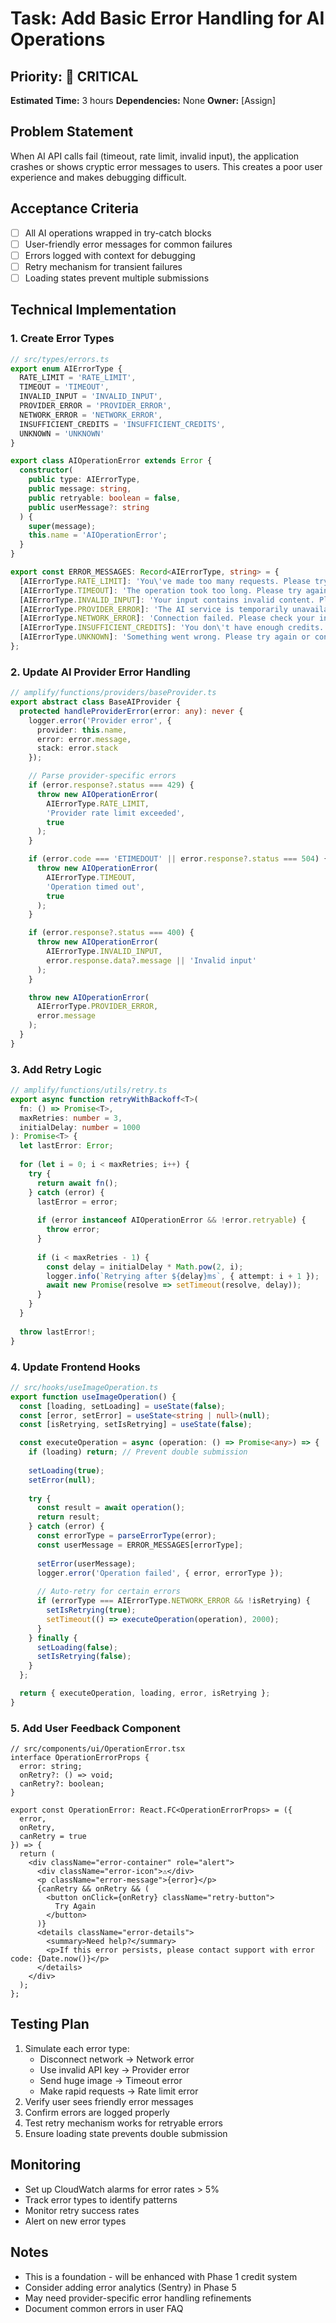 # Task: Add Basic Error Handling for AI Operations

## Priority: 🔴 CRITICAL
**Estimated Time:** 3 hours
**Dependencies:** None
**Owner:** [Assign]

## Problem Statement
When AI API calls fail (timeout, rate limit, invalid input), the application crashes or shows cryptic error messages to users. This creates a poor user experience and makes debugging difficult.

## Acceptance Criteria
- [ ] All AI operations wrapped in try-catch blocks
- [ ] User-friendly error messages for common failures
- [ ] Errors logged with context for debugging
- [ ] Retry mechanism for transient failures
- [ ] Loading states prevent multiple submissions

## Technical Implementation

### 1. Create Error Types
```typescript
// src/types/errors.ts
export enum AIErrorType {
  RATE_LIMIT = 'RATE_LIMIT',
  TIMEOUT = 'TIMEOUT',
  INVALID_INPUT = 'INVALID_INPUT',
  PROVIDER_ERROR = 'PROVIDER_ERROR',
  NETWORK_ERROR = 'NETWORK_ERROR',
  INSUFFICIENT_CREDITS = 'INSUFFICIENT_CREDITS',
  UNKNOWN = 'UNKNOWN'
}

export class AIOperationError extends Error {
  constructor(
    public type: AIErrorType,
    public message: string,
    public retryable: boolean = false,
    public userMessage?: string
  ) {
    super(message);
    this.name = 'AIOperationError';
  }
}

export const ERROR_MESSAGES: Record<AIErrorType, string> = {
  [AIErrorType.RATE_LIMIT]: 'You\'ve made too many requests. Please try again in a few minutes.',
  [AIErrorType.TIMEOUT]: 'The operation took too long. Please try again with a simpler request.',
  [AIErrorType.INVALID_INPUT]: 'Your input contains invalid content. Please check and try again.',
  [AIErrorType.PROVIDER_ERROR]: 'The AI service is temporarily unavailable. Please try again later.',
  [AIErrorType.NETWORK_ERROR]: 'Connection failed. Please check your internet and try again.',
  [AIErrorType.INSUFFICIENT_CREDITS]: 'You don\'t have enough credits. Please purchase more to continue.',
  [AIErrorType.UNKNOWN]: 'Something went wrong. Please try again or contact support.'
};
```

### 2. Update AI Provider Error Handling
```typescript
// amplify/functions/providers/baseProvider.ts
export abstract class BaseAIProvider {
  protected handleProviderError(error: any): never {
    logger.error('Provider error', { 
      provider: this.name, 
      error: error.message,
      stack: error.stack 
    });

    // Parse provider-specific errors
    if (error.response?.status === 429) {
      throw new AIOperationError(
        AIErrorType.RATE_LIMIT,
        'Provider rate limit exceeded',
        true
      );
    }

    if (error.code === 'ETIMEDOUT' || error.response?.status === 504) {
      throw new AIOperationError(
        AIErrorType.TIMEOUT,
        'Operation timed out',
        true
      );
    }

    if (error.response?.status === 400) {
      throw new AIOperationError(
        AIErrorType.INVALID_INPUT,
        error.response.data?.message || 'Invalid input'
      );
    }

    throw new AIOperationError(
      AIErrorType.PROVIDER_ERROR,
      error.message
    );
  }
}
```

### 3. Add Retry Logic
```typescript
// amplify/functions/utils/retry.ts
export async function retryWithBackoff<T>(
  fn: () => Promise<T>,
  maxRetries: number = 3,
  initialDelay: number = 1000
): Promise<T> {
  let lastError: Error;
  
  for (let i = 0; i < maxRetries; i++) {
    try {
      return await fn();
    } catch (error) {
      lastError = error;
      
      if (error instanceof AIOperationError && !error.retryable) {
        throw error;
      }
      
      if (i < maxRetries - 1) {
        const delay = initialDelay * Math.pow(2, i);
        logger.info(`Retrying after ${delay}ms`, { attempt: i + 1 });
        await new Promise(resolve => setTimeout(resolve, delay));
      }
    }
  }
  
  throw lastError!;
}
```

### 4. Update Frontend Hooks
```typescript
// src/hooks/useImageOperation.ts
export function useImageOperation() {
  const [loading, setLoading] = useState(false);
  const [error, setError] = useState<string | null>(null);
  const [isRetrying, setIsRetrying] = useState(false);

  const executeOperation = async (operation: () => Promise<any>) => {
    if (loading) return; // Prevent double submission
    
    setLoading(true);
    setError(null);
    
    try {
      const result = await operation();
      return result;
    } catch (error) {
      const errorType = parseErrorType(error);
      const userMessage = ERROR_MESSAGES[errorType];
      
      setError(userMessage);
      logger.error('Operation failed', { error, errorType });
      
      // Auto-retry for certain errors
      if (errorType === AIErrorType.NETWORK_ERROR && !isRetrying) {
        setIsRetrying(true);
        setTimeout(() => executeOperation(operation), 2000);
      }
    } finally {
      setLoading(false);
      setIsRetrying(false);
    }
  };

  return { executeOperation, loading, error, isRetrying };
}
```

### 5. Add User Feedback Component
```tsx
// src/components/ui/OperationError.tsx
interface OperationErrorProps {
  error: string;
  onRetry?: () => void;
  canRetry?: boolean;
}

export const OperationError: React.FC<OperationErrorProps> = ({ 
  error, 
  onRetry, 
  canRetry = true 
}) => {
  return (
    <div className="error-container" role="alert">
      <div className="error-icon">⚠️</div>
      <p className="error-message">{error}</p>
      {canRetry && onRetry && (
        <button onClick={onRetry} className="retry-button">
          Try Again
        </button>
      )}
      <details className="error-details">
        <summary>Need help?</summary>
        <p>If this error persists, please contact support with error code: {Date.now()}</p>
      </details>
    </div>
  );
};
```

## Testing Plan
1. Simulate each error type:
   - Disconnect network → Network error
   - Use invalid API key → Provider error
   - Send huge image → Timeout error
   - Make rapid requests → Rate limit error
2. Verify user sees friendly error messages
3. Confirm errors are logged properly
4. Test retry mechanism works for retryable errors
5. Ensure loading state prevents double submission

## Monitoring
- Set up CloudWatch alarms for error rates > 5%
- Track error types to identify patterns
- Monitor retry success rates
- Alert on new error types

## Notes
- This is a foundation - will be enhanced with Phase 1 credit system
- Consider adding error analytics (Sentry) in Phase 5
- May need provider-specific error handling refinements
- Document common errors in user FAQ 